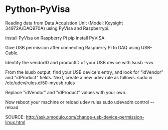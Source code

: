 # Python-PyVisa
Reading data from Data Acquistion Unit (Model: Keysight 34972A/DAQ970A) using PyVisa and Raspberrypi.

Install PyVisa on Raspberry Pi
pip install PyVISA

Give USB permission after connecting Raspberry Pi to DAQ using USB-Cable.

Identify the vendorID and productID of your USB device with
lsusb -vvv

From the lsusb output, find your USB device's entry, and look for "idVendor" and "idProduct" fields. Next, create a new udev rule as follows.
sudo vi /etc/udev/rules.d/50-myusb.rules

Replace "idVendor" and "idProduct" values with your own.

Now reboot your machine or reload udev rules
sudo udevadm control --reload 


SOURCE:
http://ask.xmodulo.com/change-usb-device-permission-linux.html


